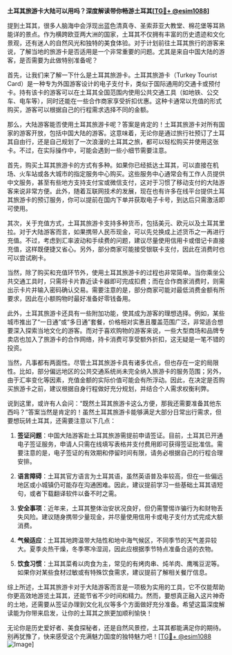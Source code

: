 **土耳其旅游卡大陆可以用吗？深度解读带你畅游土耳其[[TG💪+ @esim1088](https://t.me/s/esim1088)]**

提到土耳其，很多人脑海中会浮现出蓝色清真寺、圣索菲亚大教堂、棉花堡等耳熟能详的景点。作为横跨欧亚两大洲的国家，土耳其不仅拥有丰富的历史遗迹和文化景观，还有迷人的自然风光和独特的美食体验。对于计划前往土耳其旅行的游客来说，了解当地的旅游卡是否适用是一个非常重要的问题。尤其是来自中国大陆的游客，是否需要为此做特别准备呢？

首先，让我们来了解一下什么是土耳其旅游卡。土耳其旅游卡（Turkey Tourist Card）是一种专为外国游客设计的电子支付卡，类似于国际通用的交通卡或预付卡。持有该卡的游客可以在土耳其全国范围内使用公共交通工具（如地铁、公交车、电车等），同时还能在一些合作商家享受折扣优惠。这种卡通常以充值的形式购买，游客可以根据自己的行程需求选择不同的金额。

那么，大陆游客能否使用土耳其旅游卡呢？答案是肯定的！土耳其旅游卡对所有国家的游客开放，包括中国大陆的游客。这意味着，无论你是通过旅行社预订了土耳其自由行，还是自己规划了一次浪漫的土耳其之旅，都可以轻松购买并使用这张卡。不过，在实际操作中，可能会遇到一些小细节需要注意。

首先，购买土耳其旅游卡的方式有多种。如果你已经抵达土耳其，可以直接在机场、火车站或各大城市的指定服务中心购买。这些服务中心通常会有工作人员提供中文服务，甚至有些地方支持支付宝或微信支付，这对于习惯了移动支付的大陆游客来说非常方便。此外，随着互联网技术的发展，现在也有许多在线平台提供土耳其旅游卡的预订服务，你可以提前在国内下单并获取电子卡号，到达后只需激活即可使用。

其次，关于充值方式，土耳其旅游卡支持多种货币，包括美元、欧元以及土耳其里拉。对于大陆游客而言，如果携带人民币现金，可以先兑换成上述货币之一再进行充值。不过，考虑到汇率波动和手续费的问题，建议尽量使用信用卡或借记卡直接充值，这样既便捷又省心。另外，部分商家可能接受银联卡支付，因此在消费时也可以尝试刷卡。

当然，除了购买和充值环节外，使用土耳其旅游卡的过程也非常简单。当你乘坐公共交通工具时，只需将卡片靠近读卡器即可完成扣费；而在合作商家消费时，则需出示卡片并输入密码确认交易。需要注意的是，部分商家可能对最低消费金额有所要求，因此在小额购物时最好准备好零钱备用。

此外，土耳其旅游卡还具有一些附加功能，使其成为游客的理想选择。例如，某些城市推出了“一日通”或“多日通”套餐，价格相对实惠且覆盖范围广泛，非常适合想要深入探索当地文化的游客。而对于喜欢购物的游客来说，一些大型商场和品牌专卖店也加入了旅游卡的合作网络，持卡消费可享受额外折扣，这无疑是一笔不错的投资。

当然，凡事都有两面性。尽管土耳其旅游卡具有诸多优点，但也存在一定的局限性。比如，部分偏远地区的公共交通系统尚未完全纳入旅游卡的服务范围；另外，由于汇率变化等因素，充值金额的实际价值可能会有所浮动。因此，在决定是否购买旅游卡之前，建议根据自身行程做好充分规划，并结合个人需求权衡利弊。

说到这里，或许有人会问：“既然土耳其旅游卡这么方便，那我还需要准备其他东西吗？”答案当然是肯定的！虽然土耳其旅游卡能够满足大部分日常出行需求，但要想玩转土耳其，还需要注意以下几点：

1. **签证问题**：中国大陆游客赴土耳其旅游需提前申请签证。目前，土耳其已开通电子签证服务，申请人只需在线填写表格并支付费用即可获得签证批准信。需要注意的是，电子签证的有效期和停留时间有限，请务必根据自己的行程合理安排。

2. **语言障碍**：土耳其官方语言为土耳其语，虽然英语普及率较高，但在一些偏远地区或小城镇仍可能存在沟通困难。因此，建议提前学习一些基础土耳其语短句，或者下载翻译软件以备不时之需。

3. **安全事项**：近年来，土耳其整体治安状况良好，但仍需警惕诈骗行为和财物丢失风险。建议随身携带少量现金，并尽量使用信用卡或电子支付方式完成大额消费。

4. **气候适应**：土耳其地跨温带大陆性和地中海气候区，不同季节的天气差异较大。夏季炎热干燥，冬季寒冷湿润，因此应根据季节特点准备合适的衣物。

5. **饮食习惯**：土耳其菜肴以肉食为主，常见的有烤肉串、炖羊肉、鹰嘴豆泥等。如果你对某些食材过敏或有特殊饮食需求，建议提前了解相关餐厅信息。

综上所述，土耳其旅游卡对于大陆游客而言是一项极为实用的工具，它不仅能帮助你更高效地游览土耳其，还能节省不少时间和精力。然而，要想真正融入这片神奇的土地，还需要从签证办理到文化礼仪等多个方面做好充分准备。希望这篇深度解读能为你带来启发，让你的土耳其之旅更加顺利愉快！

无论你是历史爱好者、美食探秘者，还是自然风景控，土耳其都能满足你的期待。别再犹豫了，快来感受这个充满魅力国度的独特魅力吧！[[TG💪+ @esim1088](https://t.me/s/esim1088) ![Image](https://i.postimg.cc/4NQfJmqS/Snipaste-2025-05-13-00-14-12.png)]